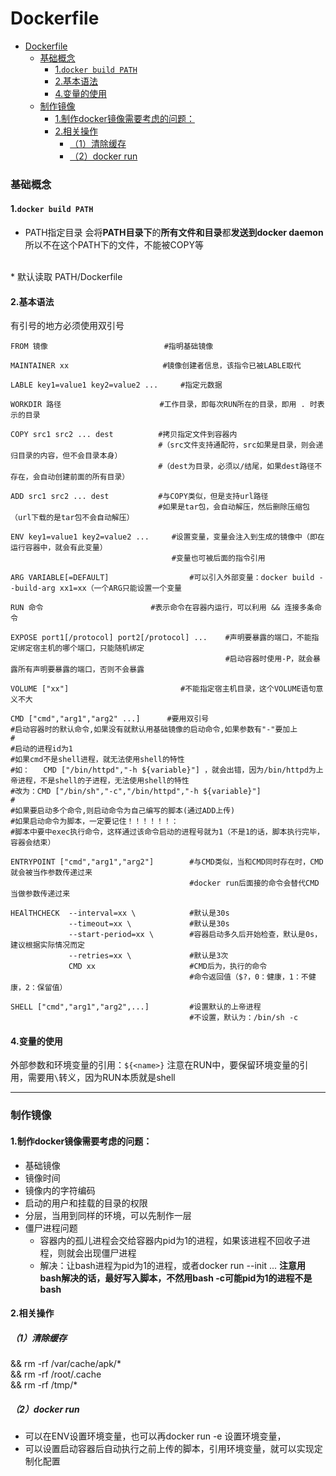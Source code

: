 # Dockerfile

<!-- @import "[TOC]" {cmd="toc" depthFrom=1 depthTo=6 orderedList=false} -->
<!-- code_chunk_output -->

- [Dockerfile](#dockerfile)
    - [基础概念](#基础概念)
      - [1.`docker build PATH`](#1docker-build-path)
      - [2.基本语法](#2基本语法)
      - [4.变量的使用](#4变量的使用)
    - [制作镜像](#制作镜像)
      - [1.制作docker镜像需要考虑的问题：](#1制作docker镜像需要考虑的问题)
      - [2.相关操作](#2相关操作)
        - [（1）清除缓存](#1清除缓存)
        - [（2）docker run](#2docker-run)

<!-- /code_chunk_output -->

### 基础概念

#### 1.`docker build PATH`
* PATH指定目录
会将**PATH目录下**的**所有文件和目录**都**发送到docker daemon**
所以不在这个PATH下的文件，不能被COPY等
</br>
* 默认读取 PATH/Dockerfile

#### 2.基本语法
有引号的地方必须使用双引号
```shell
FROM 镜像                          #指明基础镜像

MAINTAINER xx                     #镜像创建者信息，该指令已被LABLE取代

LABLE key1=value1 key2=value2 ...     #指定元数据

WORKDIR 路径                      #工作目录，即每次RUN所在的目录，即用 . 时表示的目录

COPY src1 src2 ... dest          #拷贝指定文件到容器内
                                 #（src文件支持通配符，src如果是目录，则会递归目录的内容，但不会目录本身）
                                 #（dest为目录，必须以/结尾，如果dest路径不存在，会自动创建前面的所有目录）

ADD src1 src2 ... dest           #与COPY类似，但是支持url路径
                                 #如果是tar包，会自动解压，然后删除压缩包（url下载的是tar包不会自动解压）

ENV key1=value1 key2=value2 ...     #设置变量，变量会注入到生成的镜像中（即在运行容器中，就会有此变量）
                                    #变量也可被后面的指令引用

ARG VARIABLE[=DEFAULT]                  #可以引入外部变量：docker build --build-arg xx1=xx（一个ARG只能设置一个变量

RUN 命令                        #表示命令在容器内运行，可以利用 && 连接多条命令

EXPOSE port1[/protocol] port2[/protocol] ...    #声明要暴露的端口，不能指定绑定宿主机的哪个端口，只能随机绑定
                                                #启动容器时使用-P，就会暴露所有声明要暴露的端口，否则不会暴露

VOLUME ["xx"]                         #不能指定宿主机目录，这个VOLUME语句意义不大

CMD ["cmd","arg1","arg2" ...]      #要用双引号
#启动容器时的默认命令,如果没有就默认用基础镜像的启动命令,如果参数有"-"要加上
#
#启动的进程id为1
#如果cmd不是shell进程，就无法使用shell的特性
#如：   CMD ["/bin/httpd","-h ${variable}"] ，就会出错，因为/bin/httpd为上帝进程，不是shell的子进程，无法使用shell的特性
#改为：CMD ["/bin/sh","-c","/bin/httpd","-h ${variable}"]
#
#如果要启动多个命令,则启动命令为自己编写的脚本(通过ADD上传)
#如果启动命令为脚本，一定要记住！！！！！！：
#脚本中要中exec执行命令，这样通过该命令启动的进程号就为1（不是1的话，脚本执行完毕，容器会结束）

ENTRYPOINT ["cmd","arg1","arg2"]        #与CMD类似，当和CMD同时存在时，CMD就会被当作参数传递过来
                                        #docker run后面接的命令会替代CMD当做参数传递过来

HEAlTHCHECK  --interval=xx \            #默认是30s
             --timeout=xx \             #默认是30s
             --start-period=xx \        #容器启动多久后开始检查，默认是0s，建议根据实际情况而定
             --retries=xx \             #默认是3次
             CMD xx                     #CMD后为，执行的命令
                                        #命令返回值（$?，0：健康，1：不健康，2：保留值）

SHELL ["cmd","arg1","arg2",...]         #设置默认的上帝进程
                                        #不设置，默认为：/bin/sh -c
```

#### 4.变量的使用

外部参数和环境变量的引用：`${<name>}`
注意在RUN中，要保留环境变量的引用，需要用`\`转义，因为RUN本质就是shell

***

### 制作镜像
#### 1.制作docker镜像需要考虑的问题：
* 基础镜像
* 镜像时间
* 镜像内的字符编码
* 启动的用户和挂载的目录的权限
* 分层，当用到同样的环境，可以先制作一层
* 僵尸进程问题
  * 容器内的孤儿进程会交给容器内pid为1的进程，如果该进程不回收子进程，则就会出现僵尸进程
  * 解决：让bash进程为pid为1的进程，或者docker run --init ...
  **注意用bash解决的话，最好写入脚本，不然用bash -c可能pid为1的进程不是bash**

#### 2.相关操作
##### （1）清除缓存
  && rm -rf /var/cache/apk/* \
  && rm -rf /root/.cache \
  && rm -rf /tmp/*

##### （2）docker run
* 可以在ENV设置环境变量，也可以再docker run -e 设置环境变量，
* 可以设置启动容器后自动执行之前上传的脚本，引用环境变量，就可以实现定制化配置
